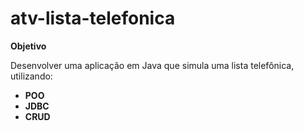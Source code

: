 # atv-lista-telefonica

**Objetivo**

Desenvolver uma aplicação em Java que simula uma lista telefônica, utilizando:

- **POO**
- **JDBC**
- **CRUD** 
